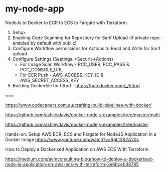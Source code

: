 # my-node-app
NodeJs to Docker to ECR to ECS to Fargate with Terraform. 

1. Setup
2. Enabling Code Scanning for Repository for Sarif Upload (if private repo - enabled by default with public)
3. Configure Workflow permissions for Actions to Read and Write for Sarif upload
4. Configure Settings (Seetings_>Securit->Actions)
    - For Image Scan Workflow - PCC_USER, PCC_PASS & PCC_CONSOLE_URL
    - For ECR Push - AWS_ACCESS_KEY_ID & AWS_SECRET_ACCESS_KEY
5. Building Dockerfile for httpd - https://hub.docker.com/_/httpd


===

https://www.codecapers.com.au/crafting-build-pipelines-with-docker/

https://github.com/ashleydavis/docker-nodejs-examples/tree/master/multi

https://github.com/ashleydavis/docker-nodejs-examples/tree/master

Hands-on: Setup AWS ECR, ECS and Fargate for NodeJS Application in a Docker Image
https://www.youtube.com/watch?v=RgLt3R2A20s

How to Deploy a Dockerised Application on AWS ECS With Terraform

https://medium.com/avmconsulting-blog/how-to-deploy-a-dockerised-node-js-application-on-aws-ecs-with-terraform-3e6bceb48785